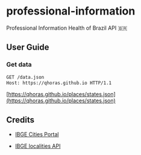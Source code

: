 # professional-information

Professional Information Health of Brazil API 🇧🇷


## User Guide

### Get data

```bash
GET /data.json
Host: https://qhoras.github.io HTTP/1.1
```
[https://qhoras.github.io/places/states.json](https://qhoras.github.io/places/states.json)

## Credits

- [IBGE Cities Portal](https://cidades.ibge.gov.br/)

- [IBGE localities API](https://servicodados.ibge.gov.br/api/docs/localidades)